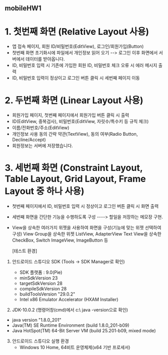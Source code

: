 ## mobileHW1

# 1. 첫번째 화면 (Relative Layout 사용)
- 앱 접속 페이지, 회원 ID/비밀번호(EditView), 로그인/회원가입(Button)
- 첫번째 화면 초기화시에 파일에서 개인정보 읽어 오기 --> 로그인 이후 화면에서 서버에서 데이터를 받아옵니다.
- ID, 비밀번호 입력 시 기존에 가입한 회원 ID, 비밀번호 체크 오류 시 에러 메시지 출력
- ID, 비밀번호 입력이 정상이고 로그인 버튼 클릭 시 세번째 페이지 이동 

# 2. 두번째 화면 (Linear Layout 사용)
- 회원가입 페이지, 첫번째 페이지에서 회원가입 버튼 클릭 시 출력
- ID(EditView, 중복검사), 비밀번호(EditView, 자릿수/특수키 등 규칙 체크)
- 이름/전화번호/주소(EditView)
- 개인정보 사용 동의 간략 약관(TextView), 동의 여부(Radio Button, Decline/Accept)
- 회원정보는 서버에 저장했습니다.

# 3. 세번째 화면 (Constraint Layout, Table Layout, Grid Layout, Frame Layout 중 하나 사용)
- 첫번째 페이지에서 ID, 비밀번호 입력 시 정상이고 로그인 버튼 클릭 시 화면 출력
- 세번째 화면을 간단한 기능을 수행하도록 구성 ----> 할일을 저장하는 메모장 구현.
- View을 상속한 여러가지 위젯을 사용하여 화면을 구성(기능에 맞는 위젯 선택하여 구성)
  View Group을 상속한 위젯 ListView, AdapterView
  Text View을 상속한 CheckBox, Switch 
  ImageView, ImageButton 등
  
  
  [테스트 환경]
1. 안드로이드 스튜디오 SDK (Tools -> SDK Manager로 확인)
   - SDK 플랫폼 : 9.0(Pie)
   - minSdkVersion 23
   - targetSdkVersion 28
   - compileSdkVersion 28
   - buildToolsVersion "29.0.2"
   - Intel x86 Emulator Accelerator (HXAM Installer)
   
2. JDK-10.0.2 (명령어창(cmd)에서 c:\ java -version으로 확인)
  - java version "1.8.0_201"
  - Java(TM) SE Runtime Environment (build 1.8.0_201-b09)
  - Java HotSpot(TM) 64-Bit Server VM (build 25.201-b09, mixed mode)

  
3. 안드로이드 스튜디오 실행 환경
   - Windows 10 Home, 64비트 운영체제(x64 기반 프로세서)
     
